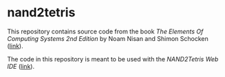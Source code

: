 # nand2tetris

This repository contains source code from the book *The Elements Of Computing Systems 2nd Edition* by Noam Nisan and Shimon Schocken ([link](https://www.nand2tetris.org/)).

The code in this repository is meant to be used with the *NAND2Tetris Web IDE* ([link](https://nand2tetris.github.io/web-ide/chip/)).
